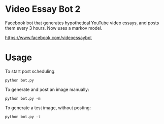 # Video Essay Bot 2
Facebook bot that generates hypothetical YouTube video essays, and posts them every 3 hours. Now uses a markov model.

https://www.facebook.com/videoessaybot

# Usage
To start post scheduling:
```
python bot.py
```
To generate and post an image manually: 
```
python bot.py -m
```
To generate a test image, without posting:
```
python bot.py -t
```
